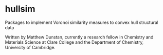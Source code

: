 # hullsim
Packages to implement Voronoi similarity measures to convex hull structural data

Written by Matthew Dunstan, currently a research fellow in Chemistry and Materials Science at Clare College and the Department of Chemistry, University of Cambridge.
